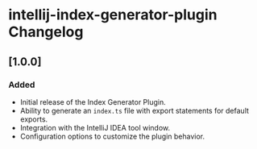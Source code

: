 <!-- Keep a Changelog guide -> https://keepachangelog.com -->

# intellij-index-generator-plugin Changelog

## [1.0.0]
### Added
- Initial release of the Index Generator Plugin.
- Ability to generate an `index.ts` file with export statements for default exports.
- Integration with the IntelliJ IDEA tool window.
- Configuration options to customize the plugin behavior.